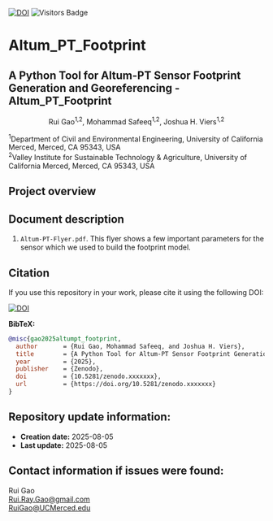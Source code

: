 [![DOI](https://zenodo.org/badge/DOI/10.5281/zenodo.XXXXXXX.svg)](https://doi.org/10.5281/zenodo.XXXXXXX)
![Visitors Badge](https://visitor-badge.laobi.icu/badge?page_id=RuiGao9.Altum_PT)

# Altum_PT_Footprint
## A Python Tool for Altum-PT Sensor Footprint Generation and Georeferencing - Altum_PT_Footprint
<p align="center">Rui Gao<sup>1,2</sup>, Mohammad Safeeq<sup>1,2</sup>, Joshua H. Viers<sup>1,2</sup></p>
<sup>1</sup>Department of Civil and Environmental Engineering, University of California Merced, Merced, CA 95343, USA<br>
<sup>2</sup>Valley Institute for Sustainable Technology & Agriculture, University of California Merced, Merced, CA 95343, USA<br>

## Project overview


## Document description
1. `Altum-PT-Flyer.pdf`. This flyer shows a few important parameters for the sensor which we used to build the footprint model.

## Citation
If you use this repository in your work, please cite it using the following DOI:

[![DOI](https://zenodo.org/badge/DOI/10.5281/zenodo.XXXXXXX.svg)](https://doi.org/10.5281/zenodo.XXXXXXX)

**BibTeX:**
```bibtex
@misc{gao2025altumpt_footprint,
  author       = {Rui Gao, Mohammad Safeeq, and Joshua H. Viers},
  title        = {A Python Tool for Altum-PT Sensor Footprint Generation and Georeferencing – Altum_PT_Footprint},
  year         = {2025},
  publisher    = {Zenodo},
  doi          = {10.5281/zenodo.xxxxxxx},
  url          = {https://doi.org/10.5281/zenodo.xxxxxxx}
}
```

## Repository update information:
- **Creation date:** 2025-08-05
- **Last update:** 2025-08-05

## Contact information if issues were found:
Rui Gao<br>
Rui.Ray.Gao@gmail.com<br>
RuiGao@UCMerced.edu